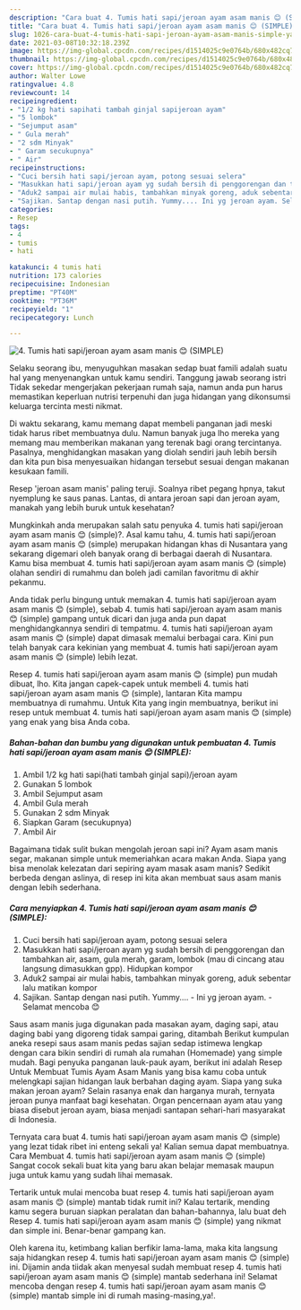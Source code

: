 ```yaml
---
description: "Cara buat 4. Tumis hati sapi/jeroan ayam asam manis 😊 (SIMPLE) yang nikmat Untuk Jualan"
title: "Cara buat 4. Tumis hati sapi/jeroan ayam asam manis 😊 (SIMPLE) yang nikmat Untuk Jualan"
slug: 1026-cara-buat-4-tumis-hati-sapi-jeroan-ayam-asam-manis-simple-yang-nikmat-untuk-jualan
date: 2021-03-08T10:32:18.239Z
image: https://img-global.cpcdn.com/recipes/d1514025c9e0764b/680x482cq70/4-tumis-hati-sapijeroan-ayam-asam-manis-😊-simple-foto-resep-utama.jpg
thumbnail: https://img-global.cpcdn.com/recipes/d1514025c9e0764b/680x482cq70/4-tumis-hati-sapijeroan-ayam-asam-manis-😊-simple-foto-resep-utama.jpg
cover: https://img-global.cpcdn.com/recipes/d1514025c9e0764b/680x482cq70/4-tumis-hati-sapijeroan-ayam-asam-manis-😊-simple-foto-resep-utama.jpg
author: Walter Lowe
ratingvalue: 4.8
reviewcount: 14
recipeingredient:
- "1/2 kg hati sapihati tambah ginjal sapijeroan ayam"
- "5 lombok"
- "Sejumput asam"
- " Gula merah"
- "2 sdm Minyak"
- " Garam secukupnya"
- " Air"
recipeinstructions:
- "Cuci bersih hati sapi/jeroan ayam, potong sesuai selera"
- "Masukkan hati sapi/jeroan ayam yg sudah bersih di penggorengan dan tambahkan air, asam, gula merah, garam, lombok (mau di cincang atau langsung dimasukkan gpp). Hidupkan kompor"
- "Aduk2 sampai air mulai habis, tambahkan minyak goreng, aduk sebentar lalu matikan kompor"
- "Sajikan. Santap dengan nasi putih. Yummy.... Ini yg jeroan ayam. Selamat mencoba 😊"
categories:
- Resep
tags:
- 4
- tumis
- hati

katakunci: 4 tumis hati 
nutrition: 173 calories
recipecuisine: Indonesian
preptime: "PT40M"
cooktime: "PT36M"
recipeyield: "1"
recipecategory: Lunch

---
```



![4. Tumis hati sapi/jeroan ayam asam manis 😊 (SIMPLE)](https://img-global.cpcdn.com/recipes/d1514025c9e0764b/680x482cq70/4-tumis-hati-sapijeroan-ayam-asam-manis-😊-simple-foto-resep-utama.jpg)

Selaku seorang ibu, menyuguhkan masakan sedap buat famili adalah suatu hal yang menyenangkan untuk kamu sendiri. Tanggung jawab seorang istri Tidak sekedar mengerjakan pekerjaan rumah saja, namun anda pun harus memastikan keperluan nutrisi terpenuhi dan juga hidangan yang dikonsumsi keluarga tercinta mesti nikmat.

Di waktu  sekarang, kamu memang dapat membeli panganan jadi meski tidak harus ribet membuatnya dulu. Namun banyak juga lho mereka yang memang mau memberikan makanan yang terenak bagi orang tercintanya. Pasalnya, menghidangkan masakan yang diolah sendiri jauh lebih bersih dan kita pun bisa menyesuaikan hidangan tersebut sesuai dengan makanan kesukaan famili. 

Resep &#39;jeroan asam manis&#39; paling teruji. Soalnya ribet pegang hpnya, takut nyemplung ke saus panas. Lantas, di antara jeroan sapi dan jeroan ayam, manakah yang lebih buruk untuk kesehatan?

Mungkinkah anda merupakan salah satu penyuka 4. tumis hati sapi/jeroan ayam asam manis 😊 (simple)?. Asal kamu tahu, 4. tumis hati sapi/jeroan ayam asam manis 😊 (simple) merupakan hidangan khas di Nusantara yang sekarang digemari oleh banyak orang di berbagai daerah di Nusantara. Kamu bisa membuat 4. tumis hati sapi/jeroan ayam asam manis 😊 (simple) olahan sendiri di rumahmu dan boleh jadi camilan favoritmu di akhir pekanmu.

Anda tidak perlu bingung untuk memakan 4. tumis hati sapi/jeroan ayam asam manis 😊 (simple), sebab 4. tumis hati sapi/jeroan ayam asam manis 😊 (simple) gampang untuk dicari dan juga anda pun dapat menghidangkannya sendiri di tempatmu. 4. tumis hati sapi/jeroan ayam asam manis 😊 (simple) dapat dimasak memalui berbagai cara. Kini pun telah banyak cara kekinian yang membuat 4. tumis hati sapi/jeroan ayam asam manis 😊 (simple) lebih lezat.

Resep 4. tumis hati sapi/jeroan ayam asam manis 😊 (simple) pun mudah dibuat, lho. Kita jangan capek-capek untuk membeli 4. tumis hati sapi/jeroan ayam asam manis 😊 (simple), lantaran Kita mampu membuatnya di rumahmu. Untuk Kita yang ingin membuatnya, berikut ini resep untuk membuat 4. tumis hati sapi/jeroan ayam asam manis 😊 (simple) yang enak yang bisa Anda coba.

<!--inarticleads1-->

##### Bahan-bahan dan bumbu yang digunakan untuk pembuatan 4. Tumis hati sapi/jeroan ayam asam manis 😊 (SIMPLE):

1. Ambil 1/2 kg hati sapi(hati tambah ginjal sapi)/jeroan ayam
1. Gunakan 5 lombok
1. Ambil Sejumput asam
1. Ambil  Gula merah
1. Gunakan 2 sdm Minyak
1. Siapkan  Garam (secukupnya)
1. Ambil  Air


Bagaimana tidak sulit bukan mengolah jeroan sapi ini? Ayam asam manis segar, makanan simple untuk memeriahkan acara makan Anda. Siapa yang bisa menolak kelezatan dari sepiring ayam masak asam manis? Sedikit berbeda dengan aslinya, di resep ini kita akan membuat saus asam manis dengan lebih sederhana. 

<!--inarticleads2-->

##### Cara menyiapkan 4. Tumis hati sapi/jeroan ayam asam manis 😊 (SIMPLE):

1. Cuci bersih hati sapi/jeroan ayam, potong sesuai selera
1. Masukkan hati sapi/jeroan ayam yg sudah bersih di penggorengan dan tambahkan air, asam, gula merah, garam, lombok (mau di cincang atau langsung dimasukkan gpp). Hidupkan kompor
1. Aduk2 sampai air mulai habis, tambahkan minyak goreng, aduk sebentar lalu matikan kompor
1. Sajikan. Santap dengan nasi putih. Yummy.... - Ini yg jeroan ayam. - Selamat mencoba 😊


Saus asam manis juga digunakan pada masakan ayam, daging sapi, atau daging babi yang digoreng tidak sampai garing, ditambah Berikut kumpulan aneka resepi saus asam manis pedas sajian sedap istimewa lengkap dengan cara bikin sendiri di rumah ala rumahan (Homemade) yang simple mudah. Bagi penyuka panganan lauk-pauk ayam, berikut ini adalah Resep Untuk Membuat Tumis Ayam Asam Manis yang bisa kamu coba untuk melengkapi sajian hidangan lauk berbahan daging ayam. Siapa yang suka makan jeroan ayam? Selain rasanya enak dan harganya murah, ternyata jeroan punya manfaat bagi kesehatan. Organ pencernaan ayam atau yang biasa disebut jeroan ayam, biasa menjadi santapan sehari-hari masyarakat di Indonesia. 

Ternyata cara buat 4. tumis hati sapi/jeroan ayam asam manis 😊 (simple) yang lezat tidak ribet ini enteng sekali ya! Kalian semua dapat membuatnya. Cara Membuat 4. tumis hati sapi/jeroan ayam asam manis 😊 (simple) Sangat cocok sekali buat kita yang baru akan belajar memasak maupun juga untuk kamu yang sudah lihai memasak.

Tertarik untuk mulai mencoba buat resep 4. tumis hati sapi/jeroan ayam asam manis 😊 (simple) mantab tidak rumit ini? Kalau tertarik, mending kamu segera buruan siapkan peralatan dan bahan-bahannya, lalu buat deh Resep 4. tumis hati sapi/jeroan ayam asam manis 😊 (simple) yang nikmat dan simple ini. Benar-benar gampang kan. 

Oleh karena itu, ketimbang kalian berfikir lama-lama, maka kita langsung saja hidangkan resep 4. tumis hati sapi/jeroan ayam asam manis 😊 (simple) ini. Dijamin anda tiidak akan menyesal sudah membuat resep 4. tumis hati sapi/jeroan ayam asam manis 😊 (simple) mantab sederhana ini! Selamat mencoba dengan resep 4. tumis hati sapi/jeroan ayam asam manis 😊 (simple) mantab simple ini di rumah masing-masing,ya!.

